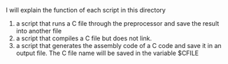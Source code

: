 I will explain the function of each script in this directory
1. a script that runs a C file through the preprocessor and save the result into another file
2. a script that compiles a C file but does not link.
3. a script that generates the assembly code of a C code and save it in an output file.
     The C file name will be saved in the variable $CFILE
